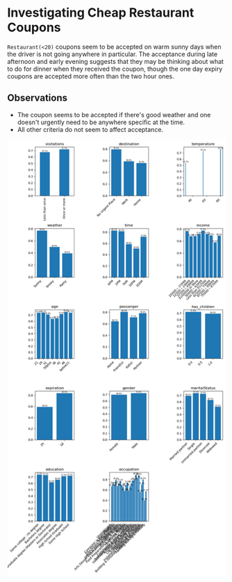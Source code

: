 # Investigating Cheap Restaurant Coupons
`Restaurant(<20)` coupons seem to be accepted on warm sunny days when the driver
is not going anywhere in particular.  The acceptance during late afternoon and
early evening suggests that they may be thinking about what to do for dinner when
they received the coupon, though the one day expiry coupons are accepted more often
than the two hour ones.

## Observations

* The coupon seems to be accepted if there's good weather and one doesn't urgently need to be anywhere specific at the time.
* All other criteria do not seem to affect acceptance.

![Acceptance rates for cheap restaurant coupons](images/RestaurantLessThan20.png "Acceptance rates for cheap restaurant coupons")
